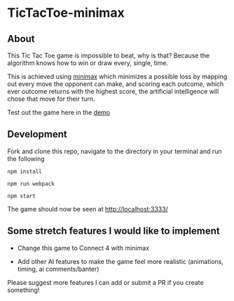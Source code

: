 # TicTacToe-minimax

<h2>About</h2>
This Tic Tac Toe game is impossible to beat, why is that? Because the algorithm knows how to win or draw every, single, time.

This is achieved using [minimax](https://en.wikipedia.org/wiki/Minimax) which minimizes a possible loss by mapping out every move the opponent can make, and scoring each outcome, which ever outcome returns with the highest score, the artificial intelligence will chose that move for their turn.

Test out the game here in the [demo](https://git.heroku.com/tictactoe-youcantwin.git)

<h2>Development</h2>
Fork and clone this repo, navigate to the directory in your terminal and run the following


`npm install`

`npm run webpack`

`npm start` 

The game should now be seen at [http://localhost:3333/](http://localhost:3333/)


<h2>Some stretch features I would like to implement</h2>

- Change this game to Connect 4 with minimax

- Add other AI features to make the game feel more realistic (animations, timing, ai comments/banter)


Please suggest more features I can add or submit a PR if you create something!

